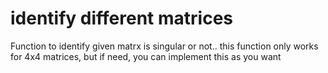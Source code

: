 # identify different matrices

Function to identify given matrx is singular or not.. this function only works for 4x4 matrices, but if need, you can implement this as you want
